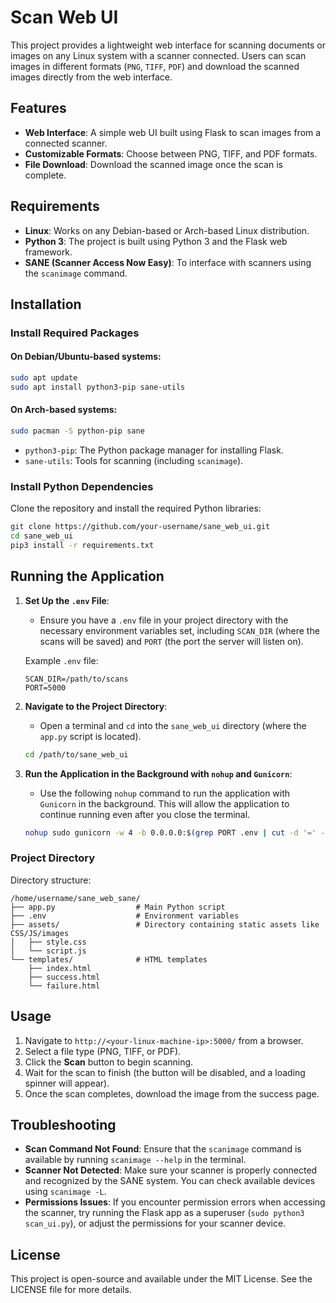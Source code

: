 # Scan Web UI

This project provides a lightweight web interface for scanning documents or images on any Linux system with a scanner connected. Users can scan images in different formats (`PNG`, `TIFF`, `PDF`) and download the scanned images directly from the web interface.

## Features

- **Web Interface**: A simple web UI built using Flask to scan images from a connected scanner.
- **Customizable Formats**: Choose between PNG, TIFF, and PDF formats.
- **File Download**: Download the scanned image once the scan is complete.

## Requirements

- **Linux**: Works on any Debian-based or Arch-based Linux distribution.
- **Python 3**: The project is built using Python 3 and the Flask web framework.
- **SANE (Scanner Access Now Easy)**: To interface with scanners using the `scanimage` command.

## Installation

### Install Required Packages

#### On Debian/Ubuntu-based systems:
```bash
sudo apt update
sudo apt install python3-pip sane-utils
```

#### On Arch-based systems:
```bash
sudo pacman -S python-pip sane
```

- `python3-pip`: The Python package manager for installing Flask.
- `sane-utils`: Tools for scanning (including `scanimage`).

### Install Python Dependencies

Clone the repository and install the required Python libraries:

```bash
git clone https://github.com/your-username/sane_web_ui.git
cd sane_web_ui
pip3 install -r requirements.txt
```

## Running the Application

1. **Set Up the `.env` File**:
   - Ensure you have a `.env` file in your project directory with the necessary environment variables set, including `SCAN_DIR` (where the scans will be saved) and `PORT` (the port the server will listen on).
   
   Example `.env` file:
   ```env
   SCAN_DIR=/path/to/scans
   PORT=5000
   ```
2. **Navigate to the Project Directory**:
   - Open a terminal and `cd` into the `sane_web_ui` directory (where the `app.py` script is located).
   
   ```bash
   cd /path/to/sane_web_ui
   ```

2. **Run the Application in the Background with `nohup` and `Gunicorn`**:
   - Use the following `nohup` command to run the application with `Gunicorn` in the background. This will allow the application to continue running even after you close the terminal.
   
   ```bash
   nohup sudo gunicorn -w 4 -b 0.0.0.0:$(grep PORT .env | cut -d '=' -f2) --timeout 300 app:app &
   ```

### Project Directory

Directory structure:

```
/home/username/sane_web_sane/
├── app.py                  # Main Python script
├── .env                    # Environment variables
├── assets/                 # Directory containing static assets like CSS/JS/images
│   ├── style.css
│   └── script.js
└── templates/              # HTML templates
    ├── index.html
    ├── success.html
    └── failure.html
```

## Usage

1. Navigate to `http://<your-linux-machine-ip>:5000/` from a browser.
2. Select a file type (PNG, TIFF, or PDF).
3. Click the **Scan** button to begin scanning.
4. Wait for the scan to finish (the button will be disabled, and a loading spinner will appear).
5. Once the scan completes, download the image from the success page.

## Troubleshooting

- **Scan Command Not Found**: Ensure that the `scanimage` command is available by running `scanimage --help` in the terminal.
- **Scanner Not Detected**: Make sure your scanner is properly connected and recognized by the SANE system. You can check available devices using `scanimage -L`.
- **Permissions Issues**: If you encounter permission errors when accessing the scanner, try running the Flask app as a superuser (`sudo python3 scan_ui.py`), or adjust the permissions for your scanner device.

## License

This project is open-source and available under the MIT License. See the LICENSE file for more details.
